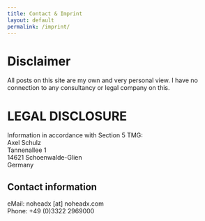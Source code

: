 ```yaml
---
title: Contact & Imprint
layout: default 
permalink: /imprint/
---
```

# Disclaimer
All posts on this site are my own and very personal view. I have no connection to any consultancy or legal company on this.

# LEGAL DISCLOSURE
Information in accordance with Section 5 TMG:\
Axel Schulz\
Tannenallee 1\
14621 Schoenwalde-Glien\
Germany

## Contact information
eMail: noheadx [at] noheadx.com\
Phone: +49 (0)3322 2969000